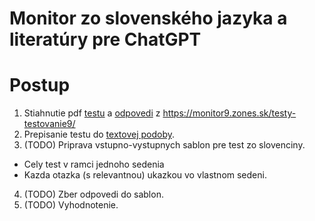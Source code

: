 Monitor zo slovenského jazyka a literatúry pre ChatGPT
======================================================

Postup
======

1. Stiahnutie pdf [testu](./T9-2022_SJL.pdf) a [odpovedi](./kluc_T9-2022_SJL.pdf) z https://monitor9.zones.sk/testy-testovanie9/
2. Prepisanie testu do [textovej podoby](./T9-2022_SJL.txt).
3. (TODO) Priprava vstupno-vystupnych sablon pre test zo slovenciny.
  - Cely test v ramci jednoho sedenia
  - Kazda otazka (s relevantnou) ukazkou vo vlastnom sedeni.
4. (TODO) Zber odpovedi do sablon.
5. (TODO) Vyhodnotenie.

